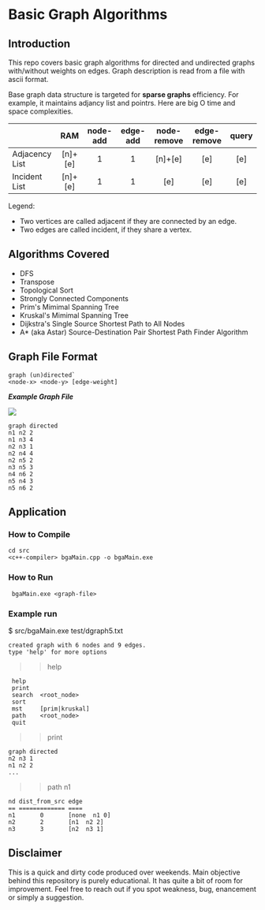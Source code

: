 # Basic Graph Algorithms

## Introduction

This repo covers basic graph algorithms for directed and undirected graphs with/without weights on edges. Graph description is read from a file with ascii format.

Base graph data structure is targeted for **sparse graphs** efficiency. For example, it maintains adjancy list and pointrs. Here are big O time and space complexities.


|                 |    RAM    | node-add | edge-add | node-remove | edge-remove |   query   |
| --------------- |:---------:|:--------:|:--------:|:-----------:|:-----------:|:---------:|
| Adjacency List  |  [n]+[e]  |    1     |     1    |   [n]+[e]   |     [e]     |    [e]    |
| Incident List   |  [n]+[e]  |    1     |     1    |     [e]     |     [e]     |    [e]    |

Legend:
* Two vertices are called adjacent if they are connected by an edge.
* Two edges are called incident, if they share a vertex.

## Algorithms Covered

* DFS
* Transpose
* Topological Sort
* Strongly Connected Components
* Prim's Mimimal Spanning Tree
* Kruskal's Mimimal Spanning Tree
* Dijkstra's Single Source Shortest Path to All Nodes
* A* (aka Astar) Source-Destination Pair Shortest Path Finder Algorithm

## Graph File Format

```
graph (un)directed`
<node-x> <node-y> [edge-weight]
```

***Example Graph File*** 

![](https://github.com/srohit0/BasicGraphAlgorithmsCpp/blob/master/docs/ExampleGraph.JPG)
      
```
graph directed
n1 n2 2
n1 n3 4
n2 n3 1
n2 n4 4
n2 n5 2
n3 n5 3
n4 n6 2
n5 n4 3
n5 n6 2
```

## Application

### How to Compile
```
cd src
<c++-compiler> bgaMain.cpp -o bgaMain.exe
```

### How to Run
``` bgaMain.exe <graph-file>```

### Example run


$ src/bgaMain.exe test/dgraph5.txt
```
created graph with 6 nodes and 9 edges.
type 'help' for more options
```
>> help
```
 help
 print
 search  <root_node>
 sort
 mst     [prim|kruskal]
 path    <root_node>
 quit
 ```
 >> print
 ```
graph directed
n2 n3 1
n1 n2 2
...
```
>> path n1
```
nd dist_from_src edge
== ============= ====
n1       0       [none  n1 0]
n2       2       [n1  n2 2]
n3       3       [n2  n3 1]
```


## Disclaimer

This is a quick and dirty code produced over weekends. Main objective behind this repository is purely educational. It has quite a bit of room for improvement. Feel free to reach out if you spot weakness, bug, enancement or simply a suggestion. 

